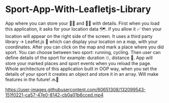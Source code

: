 # Sport-App-With-Leafletjs-Library
App where you can store your 🏃‍♂️ and 🚴‍♂️ with details. First when you load this application, it asks for your location data 🗺. If you allow it ✅ then your location will appear on the right side of the screen. It uses a third party library -> Leaflet.js 🍃 which can display your location on a map, with your coordinates. After you can click on the map and mark a place where you did sport. You can choose between two sport: running, cycling. Then user can define details of the sport for example: duration ⏲, distance 🔭.  App will store your marked places and sport events when you reload the page. Whole architecture of this application built in OOP way, when you set the details of your sport it creates an object and store it in an array. Will make features in the future! 🔜🔮

https://user-images.githubusercontent.com/60651308/132099543-151f0221-ca57-47e0-8142-cb0a01b6cced.mp4



